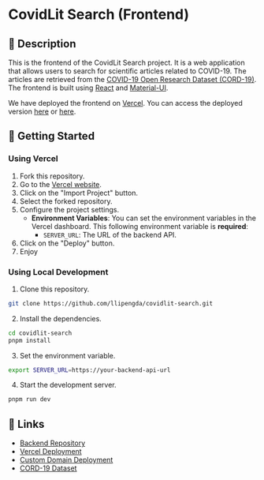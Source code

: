 # CovidLit Search (Frontend)

## :book: Description

This is the frontend of the CovidLit Search project. It is a web application that allows users to search for scientific articles related to COVID-19. The articles are retrieved from the [COVID-19 Open Research Dataset (CORD-19)](https://www.kaggle.com/datasets/allen-institute-for-ai/CORD-19-research-challenge). The frontend is built using [React](https://reactjs.org/) and [Material-UI](https://material-ui.com/).

We have deployed the frontend on [Vercel](https://vercel.com/). You can access the deployed version [here](https://covidlit-search.vercel.app/) or [here](https://covidlit-search.pdli.site).

## :rocket: Getting Started

### Using Vercel

1. Fork this repository.
2. Go to the [Vercel website](https://vercel.com/).
3. Click on the "Import Project" button.
4. Select the forked repository.
5. Configure the project settings.
   - **Environment Variables**: You can set the environment variables in the Vercel dashboard. This following environment variable is **required**:
     - `SERVER_URL`: The URL of the backend API.
6. Click on the "Deploy" button.
7. Enjoy

### Using Local Development

1. Clone this repository.

```bash
git clone https://github.com/llipengda/covidlit-search.git
```

2. Install the dependencies.

```bash
cd covidlit-search
pnpm install
```

3. Set the environment variable.

```bash
export SERVER_URL=https://your-backend-api-url
```

4. Start the development server.

```bash
pnpm run dev
```

## :link: Links

- [Backend Repository](https://github.com/llipengda/covidlit-search-backend)
- [Vercel Deployment](https://covidlit-search.vercel.app/)
- [Custom Domain Deployment](https://covidlit-search.pdli.site/)
- [CORD-19 Dataset](https://www.kaggle.com/datasets/allen-institute-for-ai/CORD-19-research-challenge)
